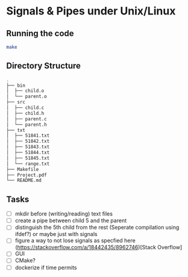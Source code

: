 # Signals & Pipes under Unix/Linux

## Running the code

```bash
make 
```

## Directory Structure
```bash
.
├── bin
│  ├── child.o
│  └── parent.o
├── src
│  ├── child.c
│  ├── child.h
│  ├── parent.c
│  └── parent.h
├── txt
│  ├── 51841.txt
│  ├── 51842.txt
│  ├── 51843.txt
│  ├── 51844.txt
│  ├── 51845.txt
│  └── range.txt
├── Makefile
├── Project.pdf
└── README.md
```

## Tasks
- [ ] mkdir before (writing/reading) text files
- [ ] create a pipe between child 5 and the parent
- [ ] distinguish the 5th child from the rest (Seperate compilation using ifdef?) or maybe just with signals
- [ ] figure a way to not lose signals as specfied here (https://stackoverflow.com/a/18442435/8962746)[Stack Overflow]
- [ ] GUI
- [ ] CMake?
- [ ] dockerize if time permits 
